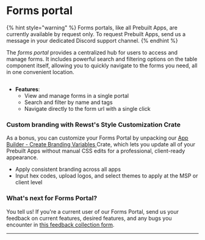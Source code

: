 # Forms portal

{% hint style="warning" %}
Forms portals, like all Prebuilt Apps, are currently available by request only. To request Prebuilt Apps, send us a message in your dedicated Discord support channel.
{% endhint %}

The _forms portal_ provides a centralized hub for users to access and manage forms. It includes powerful search and filtering options on the table component itself, allowing you to quickly navigate to the forms you need, all in one convenient location.

<figure><img src="../../../.gitbook/assets/image (33).png" alt=""><figcaption></figcaption></figure>

* **Features**:
  * View and manage forms in a single portal
  * Search and filter by name and tags
  * Navigate directly to the form url with a single click

### Custom branding with Rewst's Style Customization Crate

As a bonus, you can customize your Forms Portal by unpacking our [App Builder - Create Branding Variables ](https://app.rewst.io/organizations/40f8b55a-e8a9-42fc-8dc1-179616275f10/marketplace/crates/0192bf3c-1cc2-7726-b33b-ecf5878e559b)Crate, which lets you update all of your Prebuilt Apps without manual CSS edits for a professional, client-ready appearance.

* Apply consistent branding across all apps
* Input hex codes, upload logos, and select themes to apply at the MSP or client level

### What's next for Forms Portal?

You tell us! If you're a current user of our Forms Portal, send us your feedback on current features, desired features, and any bugs you encounter in [this feedback collection form](https://forms.office.com/Pages/ResponsePage.aspx?id=VtqdWutbQEiD4Zr8GtojiJFelL-3rz1JvOPdoNrnRFRUNTg4VEdSUEdCS0c2TTU4U0tOVFBXR0ZCOC4u\&origin=Invitation\&channel=0).

***

